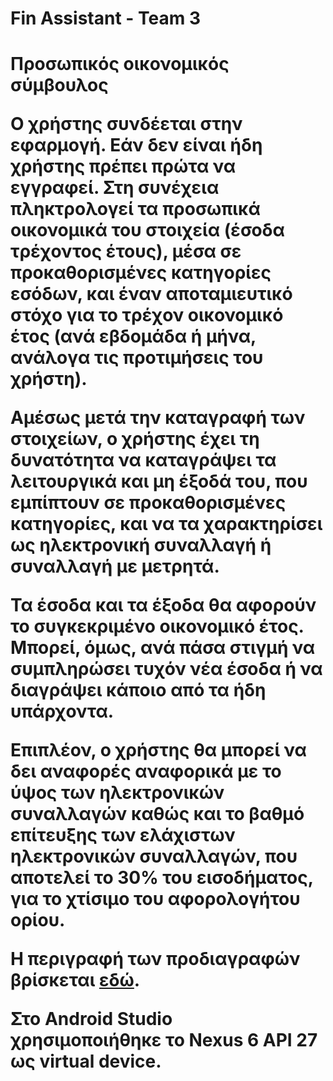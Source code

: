 # Fin Assistant - Team 3

**<h1>Προσωπικός οικονομικός σύμβουλος**

Ο χρήστης συνδέεται στην εφαρμογή. Εάν δεν είναι ήδη χρήστης πρέπει πρώτα να εγγραφεί. Στη συνέχεια πληκτρολογεί τα προσωπικά οικονομικά του στοιχεία (έσοδα τρέχοντος έτους), μέσα σε προκαθορισμένες κατηγορίες εσόδων, και έναν αποταμιευτικό στόχο για το τρέχον οικονομικό έτος (ανά εβδομάδα ή μήνα, ανάλογα τις προτιμήσεις του χρήστη).

Αμέσως μετά την καταγραφή των στοιχείων, ο χρήστης έχει τη δυνατότητα να καταγράψει τα λειτουργικά και μη έξοδά του, που εμπίπτουν σε προκαθορισμένες κατηγορίες, και να τα χαρακτηρίσει ως ηλεκτρονική συναλλαγή ή συναλλαγή με μετρητά.

Τα έσοδα και τα έξοδα θα αφορούν το συγκεκριμένο οικονομικό έτος. Μπορεί, όμως, ανά πάσα στιγμή να συμπληρώσει τυχόν νέα έσοδα ή να διαγράψει κάποιο από τα ήδη υπάρχοντα.

Επιπλέον, ο χρήστης θα μπορεί να δει αναφορές αναφορικά με το ύψος των ηλεκτρονικών συναλλαγών καθώς και το βαθμό επίτευξης των ελάχιστων ηλεκτρονικών συναλλαγών, που αποτελεί το 30% του εισοδήματος, για το χτίσιμο του αφορολογήτου ορίου.

**Η περιγραφή των προδιαγραφών βρίσκεται [εδώ](requirements/requirements.md).**

**Στο Android Studio χρησιμοποιήθηκε το Nexus 6 API 27 ως virtual device.**

<!--- Grade: 3.05/4 --->

